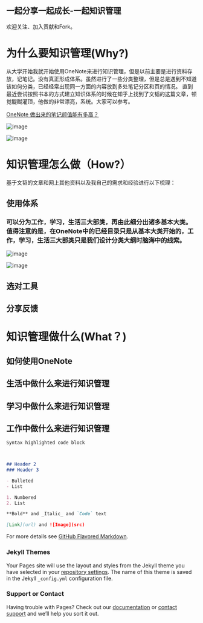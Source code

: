 ## 一起分享一起成长-一起知识管理
欢迎关注、加入贡献和Fork。

# 为什么要知识管理(Why?)

从大学开始我就开始使用OneNote来进行知识管理，但是以前主要是进行资料存放，记笔记。没有真正形成体系。虽然进行了一些分类整理，但是总是遇到不知道该如何分类，已经经常出现同一方面的内容放到多处笔记分区和页的情况。
直到最近尝试按照书本的方式建立知识体系的时候在知乎上找到了文韬的这篇文章，顿觉醍醐灌顶，他做的非常漂亮，系统。大家可以参考。

[OneNote 做出来的笔记颜值能有多高？](https://www.zhihu.com/question/57139472)

 ![image](https://user-images.githubusercontent.com/8529190/128592486-29aff2d5-dcee-4df1-be35-4ac51805929d.png)

 ![image](https://user-images.githubusercontent.com/8529190/128592496-cafdc74d-e72f-4d1d-8bec-2a4a6257d12f.png)


# 知识管理怎么做（How?）
基于文韬的文章和网上其他资料以及我自己的需求和经验进行以下梳理：

## 使用体系

### 可以分为工作，学习，生活三大部类，再由此细分出诸多基本大类。值得注意的是，在OneNote中的已经目录只是从基本大类开始的，工作，学习，生活三大部类只是我们设计分类大纲时脑海中的线索。

 ![image](https://user-images.githubusercontent.com/8529190/128592523-bde9689e-8e28-44c2-a7a0-6b02c284d541.png)

 ![image](https://user-images.githubusercontent.com/8529190/128592588-930ef1ab-7cd9-4856-9fc7-0a6ae94638c9.png)


## 选对工具

## 分享反馈

# 知识管理做什么(What？)

## 如何使用OneNote

## 生活中做什么来进行知识管理

## 学习中做什么来进行知识管理

## 工作中做什么来进行知识管理

```markdown
Syntax highlighted code block



## Header 2
### Header 3

- Bulleted
- List

1. Numbered
2. List

**Bold** and _Italic_ and `Code` text

[Link](url) and ![Image](src)
```

For more details see [GitHub Flavored Markdown](https://guides.github.com/features/mastering-markdown/).

### Jekyll Themes

Your Pages site will use the layout and styles from the Jekyll theme you have selected in your [repository settings](https://github.com/xigyou/Luke.github.io/settings). The name of this theme is saved in the Jekyll `_config.yml` configuration file.

### Support or Contact

Having trouble with Pages? Check out our [documentation](https://help.github.com/categories/github-pages-basics/) or [contact support](https://github.com/contact) and we’ll help you sort it out.
